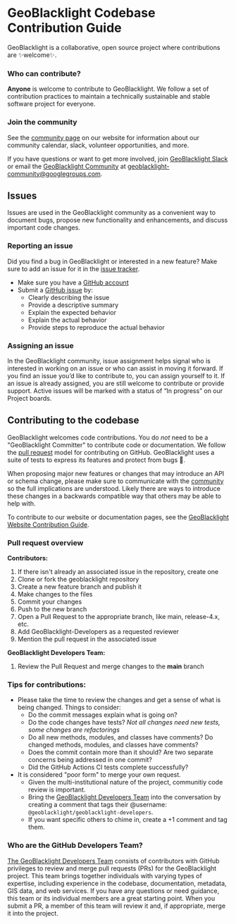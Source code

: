 # GeoBlacklight Codebase Contribution Guide
GeoBlacklight is a collaborative, open source project where contributions are :sparkles:welcome:sparkles:.

### Who can contribute?
**Anyone** is welcome to contribute to GeoBlacklight. We follow a set of contribution practices to maintain a technically sustainable and stable software project for everyone.

### Join the community
See the [community page](https://geoblacklight.org/community/) on our website for information about our community calendar, slack, volunteer opportunities, and more.

If you have questions or want to get more involved, join [GeoBlacklight Slack](https://geoblacklight.slack.com/join/shared_invite/zt-1p7dcay40-Ye_WTt5_iCqU8rDjzhkoWw#/shared-invite/email) or email the [GeoBlacklight Community](https://groups.google.com/g/geoblacklight-community) at [geoblacklight-community@googlegroups.com](mailto:geoblacklight-community@googlegroups.com).

## Issues
Issues are used in the GeoBlacklight community as a convenient way to document bugs, propose new functionality and enhancements, and discuss important code changes.

### Reporting an issue
Did you find a bug in GeoBlacklight or interested in a new feature? Make sure to add an issue for it in the [issue tracker](https://github.com/geoblacklight/geoblacklight/issues). 

 - Make sure you have a [GitHub account](https://github.com/signup/free)
 - Submit a [GitHub issue](./issues) by:
    - Clearly describing the issue
    - Provide a descriptive summary
    - Explain the expected behavior
    - Explain the actual behavior
    - Provide steps to reproduce the actual behavior

### Assigning an issue

In the GeoBlacklight community, issue assignment helps signal who is interested in working on an issue or who can assist in moving it forward. If you find an issue you’d like to contribute to, you can assign yourself to it. If an issue is already assigned, you are still welcome to contribute or provide support. Active issues will be marked with a status of “In progress” on our Project boards.

## Contributing to the codebase
GeoBlacklight welcomes code contributions. You do *not* need to be a "GeoBlacklight Committer" to contribute code or documentation. We follow the [pull request](https://help.github.com/articles/using-pull-requests/) model for contributing on GitHub. GeoBlacklight uses a suite of tests to express its features and protect from bugs :bug:.

When proposing major new features or changes that may introduce an API or schema change, please make sure to communicate with the [community](https://geoblacklight.org/community/) so the full implications are understood. Likely there are ways to introduce these changes in a backwards compatible way that others may be able to help with.

To contribute to our website or documentation pages, see the [GeoBlacklight Website Contribution Guide](https://github.com/geoblacklight/geoblacklight.github.io/blob/main/CONTRIBUTING.md).

### Pull request overview
**Contributors:**

1. If there isn't already an associated issue in the repository, create one
1. Clone or fork the geoblacklight repository
1. Create a new feature branch and publish it
1. Make changes to the files
1. Commit your changes
1. Push to the new branch
1. Open a Pull Request to the appropriate branch, like main, release-4.x, etc.
1. Add GeoBlacklight-Developers as a requested reviewer
1. Mention the pull request in the associated issue

**GeoBlacklight Developers Team:**

1. Review the Pull Request and merge changes to the **main** branch

### Tips for contributions:
- Please take the time to review the changes and get a sense of what is being changed. Things to consider:
  - Do the commit messages explain what is going on?
  - Do the code changes have tests? _Not all changes need new tests, some changes are refactorings_
  - Do all new methods, modules, and classes have comments? Do changed methods, modules, and classes have comments?
  - Does the commit contain more than it should? Are two separate concerns being addressed in one commit?
  - Did the GitHub Actions CI tests complete successfully?
- It is considered "poor form" to merge your own request.
  - Given the multi-institutional nature of the project, communitiy code review is important.
  - Bring the [GeoBlacklight Developers Team](https://github.com/geoblacklight/geoblacklight/edit/main/CONTRIBUTING.md#who-are-the-github-developers-team) into the conversation by creating a comment that tags their @username: `@geoblacklight/geoblacklight-developers`.
  - If you want specific others to chime in, create a +1 comment and tag them.

### Who are the GitHub Developers Team?
[The GeoBlacklight Developers Team](https://github.com/orgs/geoblacklight/teams/geoblacklight-developers)
consists of contributors with GitHub privileges to review and merge pull requests (PRs) for the GeoBlacklight project. This team brings together individuals with varying types of expertise, including experience in the codebase, documentation, metadata, GIS data, and web services. If you have any questions or need guidance, this team or its individual members are a great starting point. When you submit a PR, a member of this team will review it and, if appropriate, merge it into the project.
